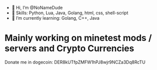 - 👋 Hi, I’m @NoNameDude
- 👀 Skills: Python, Lua, Java, Golang, html, css, shell-script
- 🌱 I’m currently learning: Golang, C++, Java

# Mainly working on minetest mods / servers and Crypto Currencies
<!---
NoNameDude/NoNameDude is a ✨ special ✨ repository because its `README.md` (this file) appears on your GitHub profile.
You can click the Preview link to take a look at your changes.
--->
Donate me in dogecoin: 
DER8kUTfpZMFW1hPJ8wjr9NCZa3Dq8RcTU
